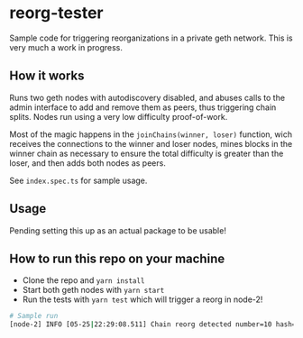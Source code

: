 # reorg-tester

Sample code for triggering reorganizations in a private geth network. This is very much a work in progress.

## How it works

Runs two geth nodes with autodiscovery disabled, and abuses calls to the admin interface to add and remove them as peers, thus triggering chain splits. Nodes run using a very low difficulty proof-of-work.

Most of the magic happens in the `joinChains(winner, loser)` function, wich receives the connections to the winner and loser nodes, mines blocks in the winner chain as necessary to ensure the total difficulty is greater than the loser, and then adds both nodes as peers.

See `index.spec.ts` for sample usage.

## Usage

Pending setting this up as an actual package to be usable!

## How to run this repo on your machine

- Clone the repo and `yarn install`
- Start both geth nodes with `yarn start`
- Run the tests with `yarn test` which will trigger a reorg in node-2!

```bash
# Sample run
[node-2] INFO [05-25|22:29:08.511] Chain reorg detected number=10 hash="3bd073...42bb21" drop=1 dropfrom="dc55a4...3e0e28" add=2 addfrom="446648...a1cb1f"
```